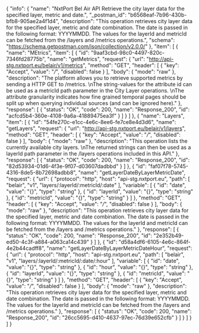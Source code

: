 {
  "info": {
    "name": "NxtPort Bel Air API Retrieve the city layer data for the specified layer, metric and date.",
    "_postman_id": "b6568eaf-7b96-430b-bfb8-905ae2a4f1d4",
    "description": "This operation retrieves city layer data for the specified layer, metric and date combination. The date is passed in the following format: YYYYMMDD. The values for the layerId and metricId can be fetched from the /layers and /metrics operations.",
    "schema": "https://schema.getpostman.com/json/collection/v2.0.0/"
  },
  "item": [
    {
      "name": "MEtrics",
      "item": [
        {
          "id": "9aaf3cbd-98c0-4497-820c-7346fd28775b",
          "name": "getMetrics",
          "request": {
            "url": "http://api-stg.nxtport.eu/belair/v1/metrics",
            "method": "GET",
            "header": [
              {
                "key": "Accept",
                "value": "*/*",
                "disabled": false
              }
            ],
            "body": {
              "mode": "raw"
            },
            "description": "The platform allows you to retrieve supported metrics by sending a HTTP GET to /metrics. \nThe string-values for the attribute id can be used as a metricId path parameter in the City Layer operations. \nThe attribute granularity indicates how fine grained temporal pages should be split up when querying individual sources (and can be ignored here)."
          },
          "response": [
            {
              "status": "OK",
              "code": 200,
              "name": "Response_200",
              "id": "acfcd5b4-360e-4108-9a6a-41889475ea3f"
            }
          ]
        }
      ]
    },
    {
      "name": "Layers",
      "item": [
        {
          "id": "54fe270c-e1cc-4e6c-8ee6-fe7ce8e4d3d6",
          "name": "getLayers",
          "request": {
            "url": "http://api-stg.nxtport.eu/belair/v1/layers",
            "method": "GET",
            "header": [
              {
                "key": "Accept",
                "value": "*/*",
                "disabled": false
              }
            ],
            "body": {
              "mode": "raw"
            },
            "description": "This operation lists the currently available city layers. \nThe returned strings can then be used as a layerId path parameter in the /layers operations included in this API."
          },
          "response": [
            {
              "status": "OK",
              "code": 200,
              "name": "Response_200",
              "id": "82d53934-01d6-4f3e-9f07-d03607dadbbd"
            }
          ]
        },
        {
          "id": "faf07f78-5745-4316-8de5-8b72698adbb8",
          "name": "getLayerDateByLayerMetricDate",
          "request": {
            "url": {
              "protocol": "http",
              "host": "api-stg.nxtport.eu",
              "path": [
                "belair",
                "v1",
                "layers/:layerId/:metricId/:date"
              ],
              "variable": [
                {
                  "id": "date",
                  "value": "{}",
                  "type": "string"
                },
                {
                  "id": "layerId",
                  "value": "{}",
                  "type": "string"
                },
                {
                  "id": "metricId",
                  "value": "{}",
                  "type": "string"
                }
              ]
            },
            "method": "GET",
            "header": [
              {
                "key": "Accept",
                "value": "*/*",
                "disabled": false
              }
            ],
            "body": {
              "mode": "raw"
            },
            "description": "This operation retrieves city layer data for the specified layer, metric and date combination. The date is passed in the following format: YYYYMMDD. The values for the layerId and metricId can be fetched from the /layers and /metrics operations."
          },
          "response": [
            {
              "status": "OK",
              "code": 200,
              "name": "Response_200",
              "id": "2e352b49-ed50-4c3f-a884-a063ca14c439"
            }
          ]
        },
        {
          "id": "d58a4df6-6105-4e6c-864f-4e2b44cadff8",
          "name": "getLayerDateByLayerMetricDateHour",
          "request": {
            "url": {
              "protocol": "http",
              "host": "api-stg.nxtport.eu",
              "path": [
                "belair",
                "v1",
                "layers/:layerId/:metricId/:date/:hour"
              ],
              "variable": [
                {
                  "id": "date",
                  "value": "{}",
                  "type": "string"
                },
                {
                  "id": "hour",
                  "value": "{}",
                  "type": "string"
                },
                {
                  "id": "layerId",
                  "value": "{}",
                  "type": "string"
                },
                {
                  "id": "metricId",
                  "value": "{}",
                  "type": "string"
                }
              ]
            },
            "method": "GET",
            "header": [
              {
                "key": "Accept",
                "value": "*/*",
                "disabled": false
              }
            ],
            "body": {
              "mode": "raw"
            },
            "description": "This operation retrieves city layer data for the specified layer, metric and date combination. The date is passed in the following format: YYYYMMDD. The values for the layerId and metricId can be fetched from the /layers and /metrics operations."
          },
          "response": [
            {
              "status": "OK",
              "code": 200,
              "name": "Response_200",
              "id": "26cc5695-d410-4637-97ec-76d39e652cfb"
            }
          ]
        }
      ]
    }
  ]
}